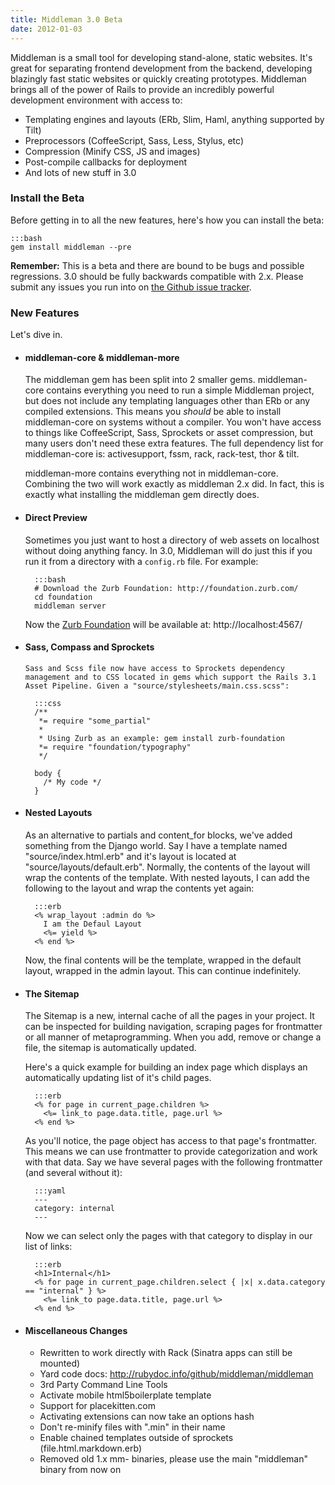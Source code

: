 ```yaml
---
title: Middleman 3.0 Beta
date: 2012-01-03
---
```


[the Github issue tracker]: https://github.com/middleman/middleman/issues
[Zurb Foundation]: http://foundation.zurb.com/

Middleman is a small tool for developing stand-alone, static websites. It's great for separating frontend development from the backend, developing blazingly fast static websites or quickly creating prototypes. Middleman brings all of the power of Rails to provide an incredibly powerful development environment with access to:

* Templating engines and layouts (ERb, Slim, Haml, anything supported by Tilt)
* Preprocessors (CoffeeScript, Sass, Less, Stylus, etc)
* Compression (Minify CSS, JS and images)
* Post-compile callbacks for deployment
* And lots of new stuff in 3.0

### Install the Beta

Before getting in to all the new features, here's how you can install the beta:

    :::bash
    gem install middleman --pre

__Remember:__ This is a beta and there are bound to be bugs and possible regressions. 3.0 should be fully backwards compatible with 2.x. Please submit any issues you run into on [the Github issue tracker].

### New Features

Let's dive in.

*   
    #### middleman-core & middleman-more
    
    The middleman gem has been split into 2 smaller gems. middleman-core contains everything you need to run a simple Middleman project, but does not include any templating languages other than ERb or any compiled extensions. This means you *should* be able to install middleman-core on systems without a compiler. You won't have access to things like CoffeeScript, Sass, Sprockets or asset compression, but many users don't need these extra features. The full dependency list for middleman-core is: activesupport, fssm, rack, rack-test, thor & tilt.

    middleman-more contains everything not in middleman-core. Combining the two will work exactly as middleman 2.x did. In fact, this is exactly what installing the middleman gem directly does.

*   
    #### Direct Preview
    
    Sometimes you just want to host a directory of web assets on localhost without doing anything fancy. In 3.0, Middleman will do just this if you run it from a directory with a `config.rb` file. For example: 

        :::bash
        # Download the Zurb Foundation: http://foundation.zurb.com/
        cd foundation
        middleman server

    Now the [Zurb Foundation] will be available at: http://localhost:4567/

*   
    #### Sass, Compass and Sprockets

      Sass and Scss file now have access to Sprockets dependency management and to CSS located in gems which support the Rails 3.1 Asset Pipeline. Given a "source/stylesheets/main.css.scss":

        :::css
        /**
         *= require "some_partial"
         *
         * Using Zurb as an example: gem install zurb-foundation
         *= require "foundation/typography"
         */
    
        body {
          /* My code */
        }

*   
    #### Nested Layouts

    As an alternative to partials and content_for blocks, we've added something from the Django world. Say I have a template named "source/index.html.erb" and it's layout is located at "source/layouts/default.erb". Normally, the contents of the layout will wrap the contents of the template. With nested layouts, I can add the following to the layout and wrap the contents yet again:

        :::erb
        <% wrap_layout :admin do %>
          I am the Defaul Layout
          <%= yield %>
        <% end %>

    Now, the final contents will be the template, wrapped in the default layout, wrapped in the admin layout. This can continue indefinitely.

*   
    #### The Sitemap

    The Sitemap is a new, internal cache of all the pages in your project. It can be inspected for building navigation, scraping pages for frontmatter or all manner of metaprogramming. When you add, remove or change a file, the sitemap is automatically updated.

    Here's a quick example for building an index page which displays an automatically updating list of it's child pages.

        :::erb
        <% for page in current_page.children %>
          <%= link_to page.data.title, page.url %>
        <% end %>

    As you'll notice, the page object has access to that page's frontmatter. This means we can use frontmatter to provide categorization and work with that data. Say we have several pages with the following frontmatter (and several without it):

        :::yaml
        ---
        category: internal
        ---

    Now we can select only the pages with that category to display in our list of links:

        :::erb
        <h1>Internal</h1>
        <% for page in current_page.children.select { |x| x.data.category == "internal" } %>
          <%= link_to page.data.title, page.url %>
        <% end %>

*   
    #### Miscellaneous Changes

    * Rewritten to work directly with Rack (Sinatra apps can still be mounted)
    * Yard code docs: http://rubydoc.info/github/middleman/middleman
    * 3rd Party Command Line Tools
    * Activate mobile html5boilerplate template
    * Support for placekitten.com
    * Activating extensions can now take an options hash
    * Don't re-minify files with ".min" in their name
    * Enable chained templates outside of sprockets (file.html.markdown.erb)
    * Removed old 1.x mm- binaries, please use the main "middleman" binary from now on